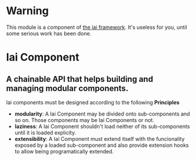 # Warning

This module is a component of [the iai framework](https://npmjs.org/search?q=iai). It's useless for you, until some serious work has been done.

# Iai Component
## A chainable API that helps building and managing modular components.

Iai components must be designed according to the following **Principles**
 * **modularity**: A Iai Component may be divided onto sub-components and so on. Those components may be Iai Components or not.
 * **laziness**: A Iai Component shouldn't load neither of its sub-components until it is loaded explicity.
 * **extensibility**: A Iai Component must extend itself with the funcionality exposed by a loaded sub-component and also provide extension hooks to allow being programatically extended.
